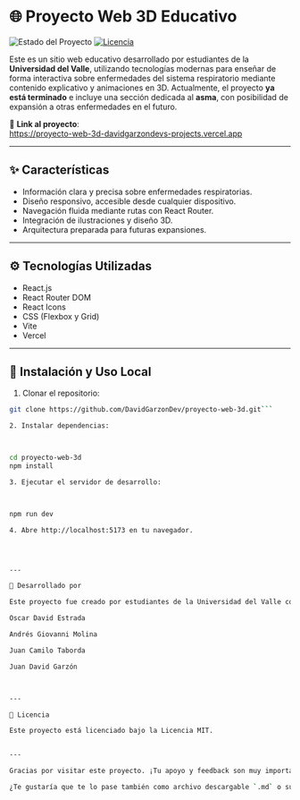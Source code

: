 

# 🌐 Proyecto Web 3D Educativo

![Estado del Proyecto](https://img.shields.io/badge/Terminado-%2312B886?style=for-the-badge&logoColor=white) [![Licencia](https://img.shields.io/badge/licencia-MIT-blue)](#licencia)

Este es un sitio web educativo desarrollado por estudiantes de la **Universidad del Valle**, utilizando tecnologías modernas para enseñar de forma interactiva sobre enfermedades del sistema respiratorio mediante contenido explicativo y animaciones en 3D. Actualmente, el proyecto **ya está terminado** e incluye una sección dedicada al **asma**, con posibilidad de expansión a otras enfermedades en el futuro.

🔗 **Link al proyecto**:  
https://proyecto-web-3d-davidgarzondevs-projects.vercel.app

---

## ✨ Características

- Información clara y precisa sobre enfermedades respiratorias.  
- Diseño responsivo, accesible desde cualquier dispositivo.  
- Navegación fluida mediante rutas con React Router.  
- Integración de ilustraciones y diseño 3D.  
- Arquitectura preparada para futuras expansiones.  

---

## ⚙️ Tecnologías Utilizadas

- React.js  
- React Router DOM  
- React Icons  
- CSS (Flexbox y Grid)  
- Vite  
- Vercel  

---

## 🚀 Instalación y Uso Local

1. Clonar el repositorio:  
```bash
git clone https://github.com/DavidGarzonDev/proyecto-web-3d.git```

2. Instalar dependencias:



cd proyecto-web-3d
npm install

3. Ejecutar el servidor de desarrollo:



npm run dev

4. Abre http://localhost:5173 en tu navegador.




---

🏫 Desarrollado por

Este proyecto fue creado por estudiantes de la Universidad del Valle como parte de un trabajo académico enfocado en tecnología educativa interactiva y desarrollo web moderno:

Oscar David Estrada

Andrés Giovanni Molina

Juan Camilo Taborda

Juan David Garzón



---

📄 Licencia

Este proyecto está licenciado bajo la Licencia MIT.


---

Gracias por visitar este proyecto. ¡Tu apoyo y feedback son muy importantes! 💙

¿Te gustaría que te lo pase también como archivo descargable `.md` o subirlo directo a un repositorio de GitHub?


